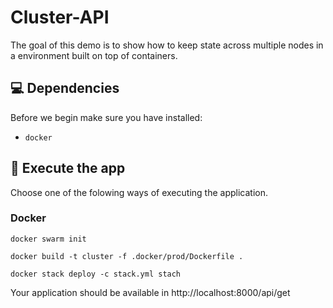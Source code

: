 # Cluster-API

The goal of this demo is to show how to keep state across multiple nodes in a environment built on top of containers.

## 💻 Dependencies

Before we begin make sure you have installed:
  
   * `docker`
## 🚀 Execute the app

  Choose one of the folowing ways of executing the application.

  ### Docker 

  `docker swarm init`
  
  `docker build -t cluster -f .docker/prod/Dockerfile .`

  `docker stack deploy -c stack.yml stach`

  Your application should be available in http://localhost:8000/api/get
